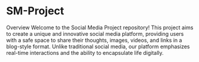 # SM-Project
Overview
Welcome to the Social Media Project repository! This project aims to create a unique and innovative social media platform, providing users with a safe space to share their thoughts, images, videos, and links in a blog-style format. Unlike traditional social media, our platform emphasizes real-time interactions and the ability to encapsulate life digitally.

